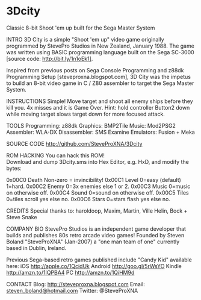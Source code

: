 # 3Dcity
Classic 8-bit Shoot 'em up built for the Sega Master System

INTRO
3D City is a simple "Shoot 'em up" video game originally programmed by StevePro Studios in New Zealand, January 1988.
The game was written using BASIC programming language built on the Sega SC-3000 [source code: http://bit.ly/1n1oEk1].

Inspired from previous posts on Sega Console Programming and z88dk Programming Setup [steveproxna.blogspot.com],
3D City was the impetus to build an 8-bit video game in C / Z80 assembler to target the Sega Master System.


INSTRUCTIONS
Simple!	Move target and shoot all enemy ships before they kill you.  4x misses and it is Game Over.
Hint: 	hold controller Button2 down while moving target slows target down for more focused attack.


TOOLS
Programming:	z88dk
Graphics:	    BMP2Tile
Music:		    Mod2PSG2
Assembler:	  WLA-DX
Disassembler:	SMS Examine
Emulators: 	  Fusion + Meka


SOURCE CODE
http://github.com/SteveProXNA/3Dcity


ROM HACKING
You can hack this ROM!  
Download and dump 3Dcity.sms into Hex Editor, e.g. HxD, and modify the bytes:

0x00C0	Death	Non-zero = invincibility!
0x00C1	Level	0=easy (default)  1=hard.
0x00C2	Enemy	0=3x enemies else 1 or 2.
0x00C3	Music	0=music on otherwise off.
0x00C4	Sound	0=sound on otherwise off.
0x00C5	Tiles	0=tiles scroll yes else no.
0x00C6	Stars	0=stars flash yes else no.


CREDITS
Special thanks to: 
haroldoop, Maxim, Martin, Ville Helin, Bock + Steve Snake


COMPANY BIO
StevePro Studios is an independent game developer that builds and publishes 80s retro arcade video games!
Founded by Steven Boland "SteveProXNA" (Jan-2007) a "one man team of one" currently based in Dublin, Ireland.

Previous Sega-based retro games published include "Candy Kid" available here:
iOS 		 http://apple.co/1QcidUk
Android	 http://goo.gl/5rWsYO
Kindle 	 http://amzn.to/1IQPBA4
PC 		   http://amzn.to/1QiHM9d


CONTACT
Blog:		 http://steveproxna.blogspot.com
Email:	 steven_boland@hotmail.com
Twitter: @SteveProXNA
